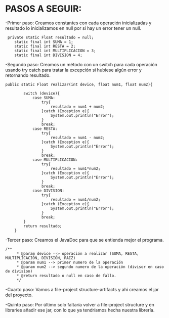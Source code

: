 # PASOS A SEGUIR:

-Primer paso: Creamos constantes con cada operación inicializadas
y resultado lo inicializamos en null por si hay un error tener un null.

```
 private static Float resultado = null;
    static final int SUMA = 1;
    static final int RESTA = 2;
    static final int MULTIPLICACION = 3;
    static final int DIVISION = 4;
```
-Segundo paso: Creamos un método con un switch para cada operación usando try catch
para tratar la excepción si hubiese algún error y retornando resultado.
```
public static Float realizar(int device, float num1, float num2){

        switch (device){
            case SUMA:
                try{
                    resultado = num1 + num2;
                }catch (Exception e){
                    System.out.println("Error");
                }
                break;
            case RESTA:
                try{
                    resultado = num1 - num2;
                }catch (Exception e){
                    System.out.println("Error");
                }
                break;
            case MULTIPLICACION:
                try{
                    resultado = num1*num2;
                }catch (Exception e){
                    System.out.println("Error");
                }
                break;
            case DIVISION:
                try{
                    resultado = num1/num2;
                }catch (Exception e){
                    System.out.println("Error");
                }
                break;
        }
        return resultado;
    }

```

-Tercer paso: Creamos el JavaDoc para que se entienda mejor el programa.
```
/**
     * @param device --> operación a realizar (SUMA, RESTA, MULTIPLICACIÓN, DIVISIÓN, RAIZ)
     * @param num1 --> primer numero de la operación
     * @param num2 --> segundo numero de la operación (divisor en caso de division)
     * @return resultado o null en caso de fallo.
     */
```
-Cuarto paso: Vamos a file-project structure-artifacts y ahi creamos el jar del proyecto. 


-Quinto paso: Por último solo faltaría volver a file-project structure y en libraries 
añadir ese jar, con lo que ya tendríamos hecha nuestra librería.